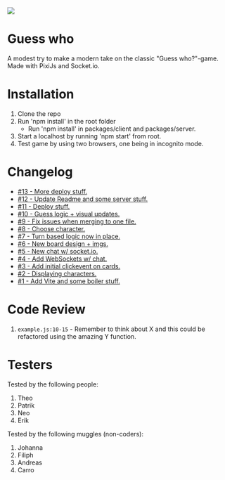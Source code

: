 <img src="https://media4.giphy.com/media/ArVhgElNEc42Q/giphy.gif?cid=ecf05e47n3mzafao2rtng7900jihcj6xoyndx1yj7if2vufh&rid=giphy.gif&ct=g" widt="100%">

# Guess who

A modest try to make a modern take on the classic "Guess who?"-game. Made with PixiJs and Socket.io.

# Installation

1. Clone the repo
2. Run 'npm install' in the root folder
    - Run 'npm install' in packages/client and packages/server.
3. Start a localhost by running 'npm start' from root.
4. Test game by using two browsers, one being in incognito mode.

# Changelog


-   [#13 - More deploy stuff.](https://github.com/chrs-m/guess-who/pull/13)
-   [#12 - Update Readme and some server stuff.](https://github.com/chrs-m/guess-who/pull/12)
-   [#11 - Deploy stuff.](https://github.com/chrs-m/guess-who/pull/11)
-   [#10 - Guess logic + visual updates.](https://github.com/chrs-m/guess-who/pull/10)
-   [#9 - Fix issues when merging to one file.](https://github.com/chrs-m/guess-who/pull/9)
-   [#8 - Choose character.](https://github.com/chrs-m/guess-who/pull/8)
-   [#7 - Turn based logic now in place.](https://github.com/chrs-m/guess-who/pull/7)
-   [#6 - New board design + imgs.](https://github.com/chrs-m/guess-who/pull/6)
-   [#5 - New chat w/ socket.io.](https://github.com/chrs-m/guess-who/pull/5)
-   [#4 - Add WebSockets w/ chat.](https://github.com/chrs-m/guess-who/pull/4)
-   [#3 - Add initial clickevent on cards.](https://github.com/chrs-m/guess-who/pull/3)
-   [#2 - Displaying characters.](https://github.com/chrs-m/guess-who/pull/2)
-   [#1 - Add Vite and some boiler stuff.](https://github.com/chrs-m/guess-who/pull/1)

# Code Review

1. `example.js:10-15` - Remember to think about X and this could be refactored using the amazing Y function.

# Testers

Tested by the following people:

1. Theo
2. Patrik
3. Neo
4. Erik

Tested by the following muggles (non-coders):

1. Johanna
2. Filiph
3. Andreas
4. Carro
